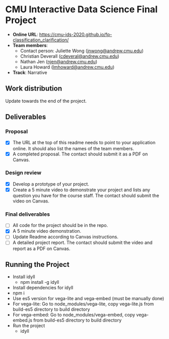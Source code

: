 # CMU Interactive Data Science Final Project

* **Online URL**: https://cmu-ids-2020.github.io/fp-classification_clarification/
* **Team members**:
  * Contact person: Juliette Wong (jnwong@andrew.cmu.edu)
  * Christian Deverall (cdeveral@andrew.cmu.edu)
  * Nathan Jen (njen@andrew.cmu.edu)
  * Laura Howard (lmhoward@andrew.cmu.edu)
* **Track**: Narrative

## Work distribution

Update towards the end of the project.

## Deliverables

### Proposal

- [x] The URL at the top of this readme needs to point to your application online. It should also list the names of the team members.
- [x] A completed proposal. The contact should submit it as a PDF on Canvas.

### Design review

- [x] Develop a prototype of your project.
- [x] Create a 5 minute video to demonstrate your project and lists any question you have for the course staff. The contact should submit the video on Canvas.

### Final deliverables

- [ ] All code for the project should be in the repo.
- [x] A 5 minute video demonstration.
- [ ] Update Readme according to Canvas instructions.
- [ ] A detailed project report. The contact should submit the video and report as a PDF on Canvas.

## Running the Project

* Install idyll
  * npm install -g idyll
* Install dependencies for idyll
 * npm i 
* Use es5 version for vega-lite and vega-embed (must be manually done)
 * For vega-lite: Go to node_modules/vega-lite, copy vega-lite.js from build-es5 directory to build directory
 * For vega-embed: Go to node_modules/vega-embed, copy vega-embed.js from build-es5 directory to build directory
* Run the project
  * idyll
